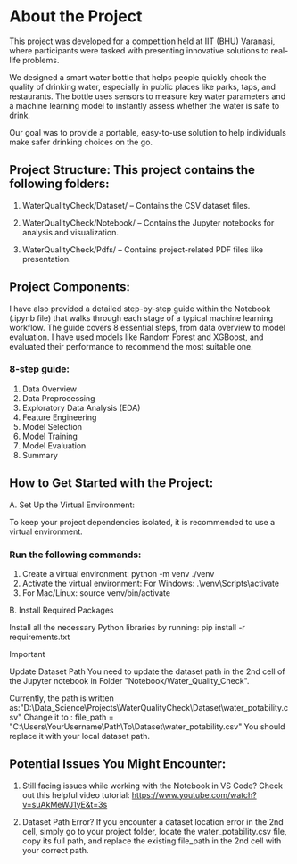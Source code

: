 # About the Project
This project was developed for a competition held at IIT (BHU) Varanasi, where participants were tasked with presenting innovative solutions to real-life problems.

We designed a smart water bottle that helps people quickly check the quality of drinking water, especially in public places like parks, taps, and restaurants. The bottle uses sensors to measure key water parameters and a machine learning model to instantly assess whether the water is safe to drink.

Our goal was to provide a portable, easy-to-use solution to help individuals make safer drinking choices on the go.

## Project Structure: This project contains the following folders:

1. WaterQualityCheck/Dataset/ – Contains the CSV dataset files.

2. WaterQualityCheck/Notebook/ – Contains the Jupyter notebooks for analysis and visualization.

3. WaterQualityCheck/Pdfs/ – Contains project-related PDF files like presentation.

## Project Components:

I have also provided a detailed step-by-step guide within the Notebook (.ipynb file) that walks through each stage of a typical machine learning workflow. The guide covers 8 essential steps, from data overview to model evaluation. I have used models like Random Forest and XGBoost, and evaluated their performance to recommend the most suitable one.

### 8-step guide:
1. Data Overview
2. Data Preprocessing
3. Exploratory Data Analysis (EDA)
4. Feature Engineering
5. Model Selection
6. Model Training
7. Model Evaluation
8. Summary

## How to Get Started with the Project: 

A. Set Up the Virtual Environment:
   
To keep your project dependencies isolated, it is recommended to use a virtual environment.

### Run the following commands:
1. Create a virtual environment:           python -m venv ./venv
2. Activate the virtual environment: For Windows: .\venv\Scripts\activate
3. For Mac/Linux: source venv/bin/activate

B. Install Required Packages

Install all the necessary Python libraries by running: pip install -r requirements.txt

>[!IMPORTANT]
> Update Dataset Path
    You need to update the dataset path in the 2nd cell of the Jupyter notebook in Folder "Notebook/Water_Quality_Check".

Currently, the path is written as:"D:\\Data_Science\\Projects\\WaterQualityCheck\\Dataset\\water_potability.csv"
Change it to : file_path = "C:\\Users\\YourUsername\\Path\\To\\Dataset\\water_potability.csv"
You should replace it with your local dataset path.

## Potential Issues You Might Encounter:

1. Still facing issues while working with the Notebook in VS Code?
    Check out this helpful video tutorial:
    https://www.youtube.com/watch?v=suAkMeWJ1yE&t=3s

2. Dataset Path Error?
    If you encounter a dataset location error in the 2nd cell, simply go to your project folder, locate the water_potability.csv file, copy its full path, and replace the existing file_path in the 2nd cell with your correct path.